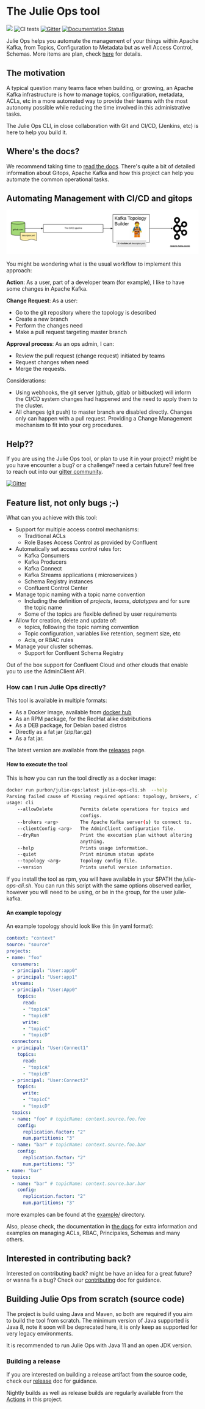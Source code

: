 # The Julie Ops tool

<a href="https://codeclimate.com/github/purbon/kafka-topology-builder/maintainability"><img src="https://api.codeclimate.com/v1/badges/ef4bcda7d1b5fd0a4f1e/maintainability" /></a> ![CI tests](https://github.com/kafka-ops/kafka-topology-builder/workflows/CI%20tests/badge.svg?branch=master) [![Gitter](https://badges.gitter.im/kafka-topology-builder/community.svg)](https://gitter.im/kafka-topology-builder/community?utm_source=badge&utm_medium=badge&utm_campaign=pr-badge) [![Documentation Status](https://readthedocs.org/projects/kafka-topology-builder/badge/?version=latest)](https://kafka-topology-builder.readthedocs.io/?badge=latest)

Julie Ops helps you automate the management of your things within Apache Kafka, from Topics, Configuration to Metadata but as well
Access Control, Schemas. 
More items are plan, check [here](https://github.com/kafka-ops/kafka-topology-builder/issues) for details. 

## The motivation 


A typical question many teams face when building, or growing, an Apache Kafka infrastructure is how to manage
topics, configuration, metadata, ACLs, etc in a more automated way to provide their teams with the most autonomy 
possible while reducing the time involved in this administrative tasks. 

The Julie Ops CLI, in close collaboration with Git and CI/CD, (Jenkins, etc) is here to help you build it. 

## Where's the docs?

We recommend taking time to [read the docs](https://kafka-topology-builder.readthedocs.io/).
There's quite a bit of detailed information about Gitops, Apache Kafka and how this project can help you automate 
the common operational tasks.

## Automating Management with CI/CD and gitops

![JulieOps](imgs/julie-ops.png)

You might be wondering what is the usual workflow to implement this approach:

**Action**: As a user, part of a developer team (for example), I like to have some changes in Apache Kafka.

**Change Request**: As a user:

- Go to the git repository where the topology is described
- Create a new branch
- Perform the changes need
- Make a pull request targeting master branch

**Approval process**: As an ops admin, I can:

- Review the pull request (change request) initiated by teams
- Request changes when need
- Merge the requests.

Considerations:

* Using webhooks, the git server (github, gitlab or bitbucket) will inform the CI/CD system changes had happened 
and the need to apply them to the cluster.
* All changes (git push) to master branch are disabled directly. 
Changes only can happen with a pull request. Providing a Change Management mechanism to fit into your org procedures.

## Help??

If you are using the Julie Ops tool, or plan to use it in your project? might be you have encounter a bug? or a challenge?
need a certain future? feel free to reach out into our [gitter community](https://gitter.im/kafka-topology-builder/community).

[![Gitter](https://badges.gitter.im/kafka-topology-builder/community.svg)](https://gitter.im/kafka-topology-builder/community?utm_source=badge&utm_medium=badge&utm_campaign=pr-badge)

## Feature list, not only bugs ;-)

What can you achieve with this tool:

* Support for multiple access control mechanisms:
    * Traditional ACLs
    * Role Bases Access Control as provided by Confluent
* Automatically set access control rules for:
    * Kafka Consumers
    * Kafka Producers
    * Kafka Connect 
    * Kafka Streams applications ( microservices )
    * Schema Registry instances
    * Confluent Control Center
* Manage topic naming with a topic name convention
    * Including the definition of *projects*, *teams*, *datatypes* and for sure the topic name
    * Some of the topics are flexible defined by user requirements
* Allow for creation, delete and update of:
    * topics, following the topic naming convention
    * Topic configuration, variables like retention, segment size, etc
    * Acls, or RBAC rules
* Manage your cluster schemas.
    - Support for Confluent Schema Registry

Out of the box support for Confluent Cloud and other clouds that enable you to use the AdminClient API. 

### How can I run Julie Ops directly?

This tool is available in multiple formats:

- As a Docker image, available from [docker hub](https://hub.docker.com/r/purbon/kafka-topology-builder) 
- As an RPM package, for the RedHat alike distributions
- As a DEB package, for Debian based distros
- Directly as a fat jar (zip/tar.gz)
- As a fat jar.

The latest version are available from the [releases](https://github.com/purbon/kafka-topology-builder/releases) page.

#### How to execute the tool

This is how you can run the tool directly as a docker image:

```bash 
docker run purbon/julie-ops:latest julie-ops-cli.sh  --help
Parsing failed cause of Missing required options: topology, brokers, clientConfig
usage: cli
    --allowDelete          Permits delete operations for topics and
                           configs.
    --brokers <arg>        The Apache Kafka server(s) to connect to.
    --clientConfig <arg>   The AdminClient configuration file.
    --dryRun               Print the execution plan without altering
                           anything.
    --help                 Prints usage information.
    --quiet                Print minimum status update
    --topology <arg>       Topology config file.
    --version              Prints useful version information.
```

If you install the tool as rpm, you will have available in your $PATH the _julie-ops-cli.sh_.
You can run this script with the same options observed earlier, however you will need to be using, or be in the group,
for the user julie-kafka. 

#### An example topology

An example topology should look like this (in yaml format):

```yaml
context: "context"
source: "source"
projects:
- name: "foo"
  consumers:
  - principal: "User:app0"
  - principal: "User:app1"
  streams:
  - principal: "User:App0"
    topics:
      read:
      - "topicA"
      - "topicB"
      write:
      - "topicC"
      - "topicD"
  connectors:
  - principal: "User:Connect1"
    topics:
      read:
      - "topicA"
      - "topicB"
  - principal: "User:Connect2"
    topics:
      write:
      - "topicC"
      - "topicD"
  topics:
  - name: "foo" # topicName: context.source.foo.foo
    config:
      replication.factor: "2"
      num.partitions: "3"
  - name: "bar" # topicName: context.source.foo.bar
    config:
      replication.factor: "2"
      num.partitions: "3"
- name: "bar"
  topics:
  - name: "bar" # topicName: context.source.bar.bar
    config:
      replication.factor: "2"
      num.partitions: "3"
```

more examples can be found at the [example/](example/) directory. 

Also, please check, the documentation in [the docs](https://kafka-topology-builder.readthedocs.io/) for extra information and
examples on managing ACLs, RBAC, Principales, Schemas and many others.  

## Interested in contributing back?

Interested on contributing back? might be have an idea for a great future? or wanna fix a bug?
Check our [contributing](CONTRIBUTING.md) doc for guidance.

## Building Julie Ops from scratch (source code)

The project is build using Java and Maven, so both are required if you aim to build the tool from scratch.
The minimum version of Java supported is Java 8, note it soon will be deprecated here, it is only keep as supported 
for very legacy environments.

It is recommended to run Julie Ops with Java 11 and an open JDK version.

### Building a release

If you are interested on building a release artifact from the source code, check our [release](RELEASE.md) doc for guidance.

Nightly builds as well as release builds are regularly available from the [Actions](https://github.com/kafka-ops/kafka-topology-builder/actions)
in this project.